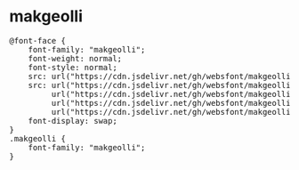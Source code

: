 # makgeolli

<pre>
@font-face {
    font-family: "makgeolli";
    font-weight: normal;
    font-style: normal;
    src: url("https://cdn.jsdelivr.net/gh/websfont/makgeolli/makgeolli.eot");
    src: url("https://cdn.jsdelivr.net/gh/websfont/makgeolli/makgeolli.eot?#iefix") format("embedded-opentype"),
         url("https://cdn.jsdelivr.net/gh/websfont/makgeolli/makgeolli.woff2") format("woff2"),
         url("https://cdn.jsdelivr.net/gh/websfont/makgeolli/makgeolli.woff") format("woff"),
         url("https://cdn.jsdelivr.net/gh/websfont/makgeolli/makgeolli.ttf") format("truetype");
    font-display: swap;
} 
.makgeolli {
    font-family: "makgeolli";
}
</pre>
